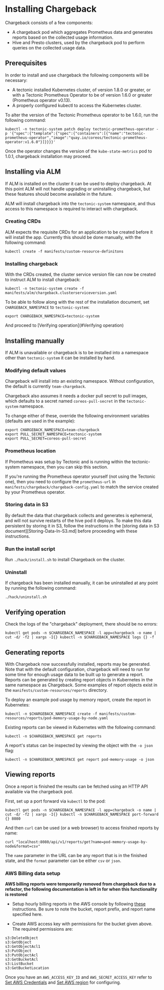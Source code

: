 # Installing Chargeback

Chargeback consists of a few components:

- A chargeback pod which aggregates Prometheus data and generates reports based
  on the collected usage information.
- Hive and Presto clusters, used by the chargeback pod to perform queries on the
  collected usage data.

## Prerequisites

In order to install and use chargeback the following components will be
necessary:

- A tectonic installed Kubernetes cluster, of version 1.8.0 or greater, or with
  a Tectonic Prometheus Operator to be of version 1.6.0 or greater (Prometheus
  operator v0.13).
- A properly configured kubectl to access the Kubernetes cluster.

To alter the version of the Tectonic Prometheus operator to be 1.6.0, run the
following command:

```
kubectl -n tectonic-system patch deploy tectonic-prometheus-operator -p '{"spec":{"template":{"spec":{"containers":[{"name":"tectonic-prometheus-operator","image":"quay.io/coreos/tectonic-prometheus-operator:v1.6.0"}]}}}}'
```

Once the operator changes the version of the `kube-state-metrics` pod to 1.0.1,
chargeback installation may proceed.

## Installing via ALM

If ALM is installed on the cluster it can be used to deploy chargeback. At this
point ALM will not handle upgrading or uninstalling chargeback, but these
features should become available in the future.

ALM will install chargeback into the `tectonic-system` namespace, and thus
access to this namespace is required to interact with chargeback.

### Creating CRDs

ALM expects the requisite CRDs for an application to be created before it will
install the app. Currently this should be done manually, with the following
command:

```
kubectl create -f manifests/custom-resource-definitons
```

### Installing chargeback

With the CRDs created, the cluster service version file can now be created to
instruct ALM to install chargeback:

```
kubectl -n tectonic-system create -f manifests/alm/chargeback.clusterserviceversion.yaml
```

To be able to follow along with the rest of the installation document, set
`CHARGEBACK_NAMESPACE` to `tectonic-system`:

```
export CHARGEBACK_NAMESPACE=tectonic-system
```

And proceed to [Verifying operation](#Verifying operation)

## Installing manually

If ALM is unavailable or chargeback is to be installed into a namespace other
than `tectonic-system` it can be installed by hand.

### Modifying default values

Chargeback will install into an existing namespace. Without configuration, the
default is currently `team-chargeback`.

Chargeback also assumes it needs a docker pull secret to pull images, which
defaults to a secret named `coreos-pull-secret` in the `tectonic-system`
namespace.

To change either of these, override the following environment variables
(defaults are used in the example):

```
export CHARGEBACK_NAMESPACE=team-chargeback
export PULL_SECRET_NAMESPACE=tectonic-system
export PULL_SECRET=coreos-pull-secret
```

### Prometheus location

If Prometheus was setup by Tectonic and is running within the tectonic-system
namespace, then you can skip this section.

If you're running the Prometheus operator yourself (not using the Tectonic one),
then you need to configure the `prometheus-url` in
`manifests/chargeback/chargeback-config.yaml` to match the service created by
your Prometheus operator.

### Storing data in S3

By default the data that chargeback collects and generates is ephemeral, and
will not survive restarts of the hive pod it deploys. To make this data
persistent by storing it in S3, follow the instructions in the [storing data in
S3 document][Storing-Data-In-S3.md] before proceeding with these instructions.

### Run the install script

Run `./hack/install.sh` to install Chargeback on the cluster.

### Uninstall

If chargeback has been installed manually, it can be uninstalled at any point by
running the following command:

```
./hack/uninstall.sh
```

## Verifying operation

Check the logs of the "chargeback" deployment, there should be no errors:

```
kubectl get pods -n $CHARGEBACK_NAMESPACE -l app=chargeback -o name | cut -d/ -f2 | xargs -I{} kubectl -n $CHARGEBACK_NAMESPACE logs {} -f
```

## Generating reports

With Chargeback now successfully installed, reports may be generated. Note that
with the default configuration, chargeback will need to run for some time for
enough usage data to be built up to generate a report. Reports can be generated
by creating report objects in Kubernetes in the same namespace as Chargeback.
Some examples of report objects exist in the
`manifests/custom-resources/reports` directory.

To deploy an example pod usage by memory report, create the report in
Kubernetes:

```
kubectl -n $CHARGEBACK_NAMESPACE create -f manifests/custom-resources/reports/pod-memory-usage-by-node.yaml
```

Existing reports can be viewed in Kubernetes with the following command:

```
kubectl -n $CHARGEBACK_NAMESPACE get reports
```

A report's status can be inspected by viewing the object with the `-o json`
flag:

```
kubectl -n $CHARGEBACK_NAMESPACE get report pod-memory-usage -o json
```

## Viewing reports

Once a report is finished the results can be fetched using an HTTP API available
via the chargeback pod.

First, set up a port forward via `kubectl` to the pod:

```
kubectl get pods -n $CHARGEBACK_NAMESPACE -l app=chargeback -o name | cut -d/ -f2 | xargs -I{} kubectl -n $CHARGEBACK_NAMESPACE port-forward {} 8080
```

And then `curl` can be used (or a web browser) to access finished reports by
name:

```
curl "localhost:8080/api/v1/reports/get?name=pod-memory-usage-by-node&format=csv"
```

The `name` parameter in the URL can be any report that is in the finished state,
and the `format` parameter can be either `csv` or `json`.

### AWS Billing data setup

**AWS billing reports were temporarily removed from chargeback due to a
refactor, the following documentation is left in for when this functionality is
restored**

* Setup hourly billing reports in the AWS console by following [these](https://docs.aws.amazon.com/awsaccountbilling/latest/aboutv2/billing-reports-gettingstarted-turnonreports.html) instructions. Be sure to note the bucket, report prefix, and report name specified here.

* Create AWS access key with permissions for the bucket given above. The required permissions are:
```
s3:DeleteObject
s3:GetObject
s3:GetObjectAcl1
s3:PutObject
s3:PutObjectAcl
s3:GetBucketAcl
s3:ListBucket
s3:GetBucketLocation
```

Once you have an `AWS_ACCESS_KEY_ID` and `AWS_SECRET_ACCESS_KEY` refer to
[Set AWS Credentials](set-aws-credentials) and [Set AWS region](set-aws-region) for configuring.
